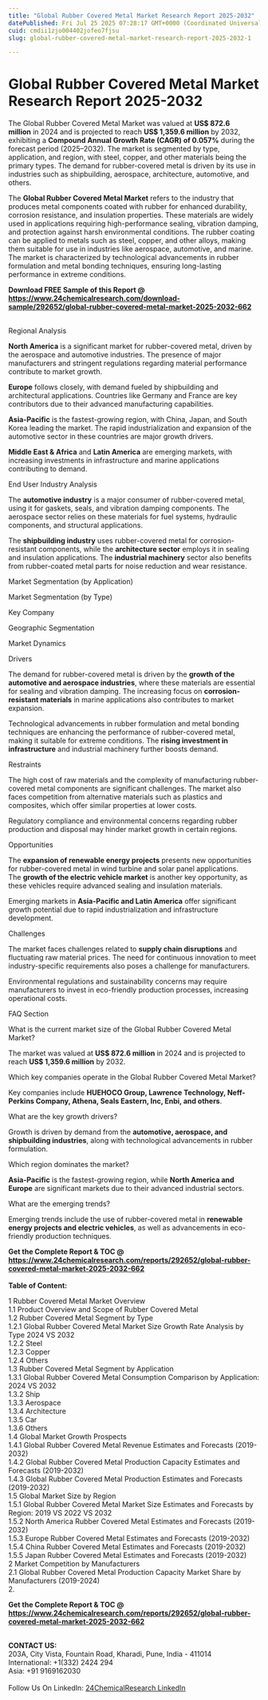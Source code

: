 ```yaml
---
title: "Global Rubber Covered Metal Market Research Report 2025-2032"
datePublished: Fri Jul 25 2025 07:28:17 GMT+0000 (Coordinated Universal Time)
cuid: cmdii1zjo004402jofeo7fjsu
slug: global-rubber-covered-metal-market-research-report-2025-2032-1

---
```


# Global Rubber Covered Metal Market Research Report 2025-2032

<p>The Global Rubber Covered Metal Market was valued at <strong>US$ 872.6 million</strong> in 2024 and is projected to reach <strong>US$ 1,359.6 million</strong> by 2032, exhibiting a <strong>Compound Annual Growth Rate (CAGR) of 0.057%</strong> during the forecast period (2025–2032). The market is segmented by type, application, and region, with steel, copper, and other materials being the primary types. The demand for rubber-covered metal is driven by its use in industries such as shipbuilding, aerospace, architecture, automotive, and others.</p><p>
</p><p>The <strong>Global Rubber Covered Metal Market</strong> refers to the industry that produces metal components coated with rubber for enhanced durability, corrosion resistance, and insulation properties. These materials are widely used in applications requiring high-performance sealing, vibration damping, and protection against harsh environmental conditions. The rubber coating can be applied to metals such as steel, copper, and other alloys, making them suitable for use in industries like aerospace, automotive, and marine. The market is characterized by technological advancements in rubber formulation and metal bonding techniques, ensuring long-lasting performance in extreme conditions.</p><div><b>Download FREE Sample of this Report @ 
            <a href="https://www.24chemicalresearch.com/download-sample/292652/global-rubber-covered-metal-market-2025-2032-662">
            https://www.24chemicalresearch.com/download-sample/292652/global-rubber-covered-metal-market-2025-2032-662</a></b></div><br><p>
Regional Analysis</p><p>
</p><p><strong>North America</strong> is a significant market for rubber-covered metal, driven by the aerospace and automotive industries. The presence of major manufacturers and stringent regulations regarding material performance contribute to market growth.</p><p>
</p><p><strong>Europe</strong> follows closely, with demand fueled by shipbuilding and architectural applications. Countries like Germany and France are key contributors due to their advanced manufacturing capabilities.</p><p>
</p><p><strong>Asia-Pacific</strong> is the fastest-growing region, with China, Japan, and South Korea leading the market. The rapid industrialization and expansion of the automotive sector in these countries are major growth drivers.</p><p>
</p><p><strong>Middle East &amp; Africa</strong> and <strong>Latin America</strong> are emerging markets, with increasing investments in infrastructure and marine applications contributing to demand.</p><p>
End User Industry Analysis</p><p>
</p><p>The <strong>automotive industry</strong> is a major consumer of rubber-covered metal, using it for gaskets, seals, and vibration damping components. The aerospace sector relies on these materials for fuel systems, hydraulic components, and structural applications.</p><p>
</p><p>The <strong>shipbuilding industry</strong> uses rubber-covered metal for corrosion-resistant components, while the <strong>architecture sector</strong> employs it in sealing and insulation applications. The <strong>industrial machinery</strong> sector also benefits from rubber-coated metal parts for noise reduction and wear resistance.</p><p>
Market Segmentation (by Application)</p><p>
</p><p>
Market Segmentation (by Type)</p><p>
</p><p>
Key Company</p><p>
</p><p>
Geographic Segmentation</p><p>
</p><p>
Market Dynamics</p><p>
Drivers</p><p>
</p><p>The demand for rubber-covered metal is driven by the <strong>growth of the automotive and aerospace industries</strong>, where these materials are essential for sealing and vibration damping. The increasing focus on <strong>corrosion-resistant materials</strong> in marine applications also contributes to market expansion.</p><p>
</p><p>Technological advancements in rubber formulation and metal bonding techniques are enhancing the performance of rubber-covered metal, making it suitable for extreme conditions. The <strong>rising investment in infrastructure</strong> and industrial machinery further boosts demand.</p><p>
Restraints</p><p>
</p><p>The high cost of raw materials and the complexity of manufacturing rubber-covered metal components are significant challenges. The market also faces competition from alternative materials such as plastics and composites, which offer similar properties at lower costs.</p><p>
</p><p>Regulatory compliance and environmental concerns regarding rubber production and disposal may hinder market growth in certain regions.</p><p>
Opportunities</p><p>
</p><p>The <strong>expansion of renewable energy projects</strong> presents new opportunities for rubber-covered metal in wind turbine and solar panel applications. The <strong>growth of the electric vehicle market</strong> is another key opportunity, as these vehicles require advanced sealing and insulation materials.</p><p>
</p><p>Emerging markets in <strong>Asia-Pacific and Latin America</strong> offer significant growth potential due to rapid industrialization and infrastructure development.</p><p>
Challenges</p><p>
</p><p>The market faces challenges related to <strong>supply chain disruptions</strong> and fluctuating raw material prices. The need for continuous innovation to meet industry-specific requirements also poses a challenge for manufacturers.</p><p>
</p><p>Environmental regulations and sustainability concerns may require manufacturers to invest in eco-friendly production processes, increasing operational costs.</p><p>
FAQ Section</p><p>
What is the current market size of the Global Rubber Covered Metal Market?</p><p>
</p><p>The market was valued at <strong>US$ 872.6 million</strong> in 2024 and is projected to reach <strong>US$ 1,359.6 million</strong> by 2032.</p><p>
Which key companies operate in the Global Rubber Covered Metal Market?</p><p>
</p><p>Key companies include <strong>HUEHOCO Group, Lawrence Technology, Neff-Perkins Company, Athena, Seals Eastern, Inc, Enbi, and others</strong>.</p><p>
What are the key growth drivers?</p><p>
</p><p>Growth is driven by demand from the <strong>automotive, aerospace, and shipbuilding industries</strong>, along with technological advancements in rubber formulation.</p><p>
Which region dominates the market?</p><p>
</p><p><strong>Asia-Pacific</strong> is the fastest-growing region, while <strong>North America and Europe</strong> are significant markets due to their advanced industrial sectors.</p><p>
What are the emerging trends?</p><p>
</p><p>Emerging trends include the use of rubber-covered metal in <strong>renewable energy projects and electric vehicles</strong>, as well as advancements in eco-friendly production techniques.</p>

<div><b>Get the Complete Report & TOC @ 
            <a href="https://www.24chemicalresearch.com/reports/292652/global-rubber-covered-metal-market-2025-2032-662">
            https://www.24chemicalresearch.com/reports/292652/global-rubber-covered-metal-market-2025-2032-662</a></b></div><br>
            <b>Table of Content:</b><p>1 Rubber Covered Metal Market Overview<br />
    1.1 Product Overview and Scope of Rubber Covered Metal<br />
    1.2 Rubber Covered Metal Segment by Type<br />
        1.2.1 Global Rubber Covered Metal Market Size Growth Rate Analysis by Type 2024 VS 2032<br />
        1.2.2 Steel<br />
        1.2.3 Copper<br />
        1.2.4 Others<br />
    1.3 Rubber Covered Metal Segment by Application<br />
        1.3.1 Global Rubber Covered Metal Consumption Comparison by Application: 2024 VS 2032<br />
        1.3.2 Ship<br />
        1.3.3 Aerospace<br />
        1.3.4 Architecture<br />
        1.3.5 Car<br />
        1.3.6 Others<br />
    1.4 Global Market Growth Prospects<br />
        1.4.1 Global Rubber Covered Metal Revenue Estimates and Forecasts (2019-2032)<br />
        1.4.2 Global Rubber Covered Metal Production Capacity Estimates and Forecasts (2019-2032)<br />
        1.4.3 Global Rubber Covered Metal Production Estimates and Forecasts (2019-2032)<br />
    1.5 Global Market Size by Region<br />
        1.5.1 Global Rubber Covered Metal Market Size Estimates and Forecasts by Region: 2019 VS 2022 VS 2032<br />
        1.5.2 North America Rubber Covered Metal Estimates and Forecasts (2019-2032)<br />
        1.5.3 Europe Rubber Covered Metal Estimates and Forecasts (2019-2032)<br />
        1.5.4 China Rubber Covered Metal Estimates and Forecasts (2019-2032)<br />
        1.5.5 Japan Rubber Covered Metal Estimates and Forecasts (2019-2032)<br />
2 Market Competition by Manufacturers<br />
    2.1 Global Rubber Covered Metal Production Capacity Market Share by Manufacturers (2019-2024)<br />
    2.</p>

<div><b>Get the Complete Report & TOC @ 
            <a href="https://www.24chemicalresearch.com/reports/292652/global-rubber-covered-metal-market-2025-2032-662">
            https://www.24chemicalresearch.com/reports/292652/global-rubber-covered-metal-market-2025-2032-662</a></b></div><br>

<b>CONTACT US:</b><br>
            203A, City Vista, Fountain Road, Kharadi, Pune, India - 411014<br>
            International: +1(332) 2424 294<br>
            Asia: +91 9169162030 <br><br>
            Follow Us On LinkedIn: <a href="https://www.linkedin.com/company/24chemicalresearch/">24ChemicalResearch LinkedIn</a>